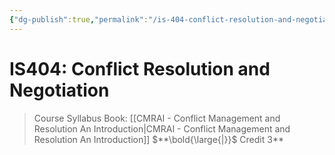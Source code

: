 ```yaml
---
{"dg-publish":true,"permalink":"/is-404-conflict-resolution-and-negotiation/"}
---
```


# IS404: Conflict Resolution and Negotiation

> Course Syllabus  Book: [[CMRAI - Conflict Management and Resolution  An Introduction\|CMRAI - Conflict Management and Resolution  An Introduction]]  $**\bold{\large{|}}$ Credit 3**
> 
